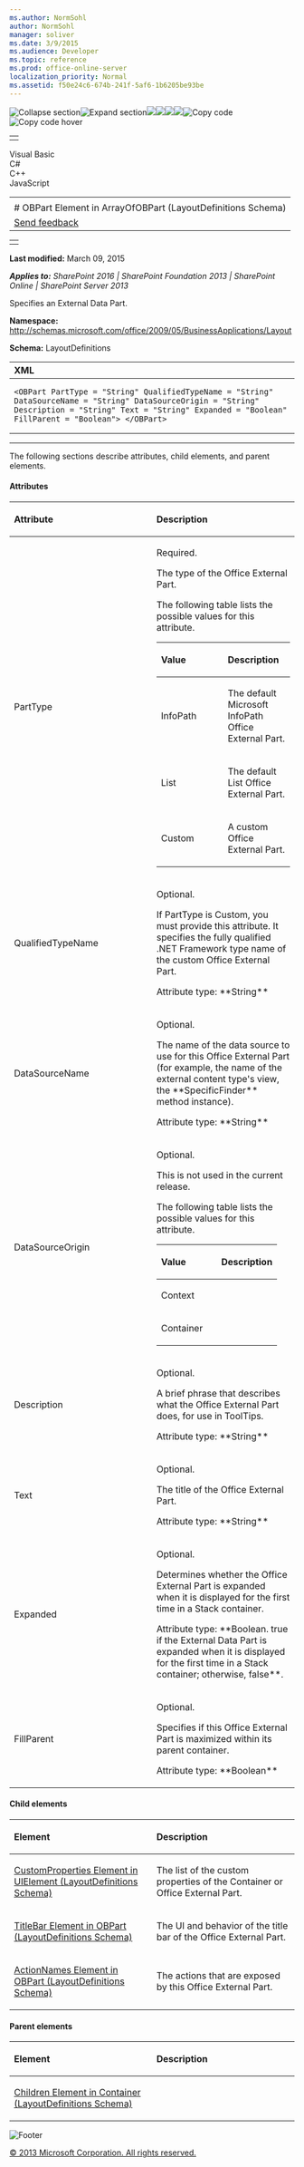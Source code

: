 ```yaml
---
ms.author: NormSohl
author: NormSohl
manager: soliver
ms.date: 3/9/2015
ms.audience: Developer
ms.topic: reference
ms.prod: office-online-server
localization_priority: Normal
ms.assetid: f50e24c6-674b-241f-5af6-1b6205be93be
---
```


![Collapse
section](../icons/collapse_all.gif "Collapse section")![Expand
section](../icons/expand_all.gif "Expand section")![](../icons/collapse_all.gif)![](../icons/expand_all.gif)![](../icons/dropdown.gif)![](../icons/dropdownHover.gif)![Copy
code](../icons/copycode.gif "Copy code")![Copy code
hover](../icons/copycodeHighlight.gif "Copy code hover")
<table>
<tbody>
<tr class="odd">
<td align="left"></td>
</tr>
</tbody>
</table>

Visual Basic  
C\#  
C++  
JavaScript  

<table>
<tbody>
<tr class="odd">
<td align="left"><span id="runningHeaderText"></span></td>
</tr>
<tr class="even">
<td align="left"># OBPart Element in ArrayOfOBPart (LayoutDefinitions Schema)</td>
</tr>
<tr class="odd">
<td align="left"><span id="headfeedbackarea" class="feedbackhead"><a href="javascript:SubmitFeedback(&#39;docthis@Microsoft.com&#39;,&#39;&#39;,&#39;&#39;,&#39;&#39;,&#39;1.0.18082.1225&#39;,&#39;%0\dThank%20you%20for%20your%20feedback.%20The%20developer%20writing%20teams%20use%20your%20feedback%20to%20improve%20documentation.%20While%20we%20are%20reviewing%20your%20feedback,%20we%20may%20send%20you%20e-mail%20to%20ask%20for%20clarification%20or%20feedback%20on%20a%20solution.%20We%20do%20not%20use%20your%20e-mail%20address%20for%20any%20other%20purpose%20and%20we%20delete%20it%20after%20we%20finish%20our%20review.%0\AFor%20further%20information%20about%20the%20privacy%20policies%20of%20Microsoft,%20please%20see%20http://privacy.microsoft.com/en-us/default.aspx.%0\A%0\d&#39;,&#39;Customer%20feedback&#39;);">Send feedback</a></span></td>
</tr>
</tbody>
</table>

<table>
<colgroup>
<col width="100%" />
</colgroup>
<tbody>
<tr class="odd">
<td align="left"></td>
</tr>
</tbody>
</table>

**Last modified:** March 09, 2015

***Applies to:** SharePoint 2016 | SharePoint Foundation 2013 |
SharePoint Online | SharePoint Server 2013*

Specifies an External Data Part.

**Namespace:**
http://schemas.microsoft.com/office/2009/05/BusinessApplications/Layout

**Schema:** LayoutDefinitions

<span codelanguage="xmlLang"></span>
<table>
<colgroup>
<col width="100%" />
</colgroup>
<thead>
<tr class="header">
<th align="left">XML</th>
</tr>
</thead>
<tbody>
<tr class="odd">
<td align="left"><pre><code>&lt;OBPart PartType = &quot;String&quot; QualifiedTypeName = &quot;String&quot; DataSourceName = &quot;String&quot; DataSourceOrigin = &quot;String&quot; Description = &quot;String&quot; Text = &quot;String&quot; Expanded = &quot;Boolean&quot; FillParent = &quot;Boolean&quot;&gt; &lt;/OBPart&gt;</code></pre></td>
</tr>
</tbody>
</table>


--------------------------------------------------------------------------------------------------------------------------------------------------------------------------------------------------------------------------------------

The following sections describe attributes, child elements, and parent
elements.

#### Attributes

<table>
<colgroup>
<col width="50%" />
<col width="50%" />
</colgroup>
<thead>
<tr class="header">
<th align="left"><p>Attribute</p></th>
<th align="left"><p>Description</p></th>
</tr>
</thead>
<tbody>
<tr class="odd">
<td align="left"><p>PartType</p></td>
<td align="left"><p>Required.</p>
<p>The type of the Office External Part.</p>
<p>The following table lists the possible values for this attribute.</p>
<div class="tableSection">
<table>
<colgroup>
<col width="50%" />
<col width="50%" />
</colgroup>
<thead>
<tr class="header">
<th align="left"><p>Value</p></th>
<th align="left"><p>Description</p></th>
</tr>
</thead>
<tbody>
<tr class="odd">
<td align="left"><p>InfoPath</p></td>
<td align="left"><p>The default Microsoft InfoPath Office External Part.</p></td>
</tr>
<tr class="even">
<td align="left"><p>List</p></td>
<td align="left"><p>The default List Office External Part.</p></td>
</tr>
<tr class="odd">
<td align="left"><p>Custom</p></td>
<td align="left"><p>A custom Office External Part.</p></td>
</tr>
</tbody>
</table>
</div></td>
</tr>
<tr class="even">
<td align="left"><p>QualifiedTypeName</p></td>
<td align="left"><p>Optional.</p>
<p>If PartType is Custom, you must provide this attribute. It specifies the fully qualified .NET Framework type name of the custom Office External Part.</p>
<p>Attribute type: **String**</p></td>
</tr>
<tr class="odd">
<td align="left"><p>DataSourceName</p></td>
<td align="left"><p>Optional.</p>
<p>The name of the data source to use for this Office External Part (for example, the name of the external content type's view, the **SpecificFinder** method instance).</p>
<p>Attribute type: **String**</p></td>
</tr>
<tr class="even">
<td align="left"><p>DataSourceOrigin</p></td>
<td align="left"><p>Optional.</p>
<p>This is not used in the current release.</p>
<p>The following table lists the possible values for this attribute.</p>
<div class="tableSection">
<table>
<colgroup>
<col width="50%" />
<col width="50%" />
</colgroup>
<thead>
<tr class="header">
<th align="left"><p>Value</p></th>
<th align="left"><p>Description</p></th>
</tr>
</thead>
<tbody>
<tr class="odd">
<td align="left"><p>Context</p></td>
<td align="left"></td>
</tr>
<tr class="even">
<td align="left"><p>Container</p></td>
<td align="left"></td>
</tr>
</tbody>
</table>
</div></td>
</tr>
<tr class="odd">
<td align="left"><p>Description</p></td>
<td align="left"><p>Optional.</p>
<p>A brief phrase that describes what the Office External Part does, for use in ToolTips.</p>
<p>Attribute type: **String**</p></td>
</tr>
<tr class="even">
<td align="left"><p>Text</p></td>
<td align="left"><p>Optional.</p>
<p>The title of the Office External Part.</p>
<p>Attribute type: **String**</p></td>
</tr>
<tr class="odd">
<td align="left"><p>Expanded</p></td>
<td align="left"><p>Optional.</p>
<p>Determines whether the Office External Part is expanded when it is displayed for the first time in a Stack container.</p>
<p>Attribute type: **Boolean</span>. <span class="keyword">true</span> if the External Data Part is expanded when it is displayed for the first time in a Stack container; otherwise, <span class="keyword">false**.</p></td>
</tr>
<tr class="even">
<td align="left"><p>FillParent</p></td>
<td align="left"><p>Optional.</p>
<p>Specifies if this Office External Part is maximized within its parent container.</p>
<p>Attribute type: **Boolean**</p></td>
</tr>
</tbody>
</table>

#### Child elements

<table>
<colgroup>
<col width="50%" />
<col width="50%" />
</colgroup>
<thead>
<tr class="header">
<th align="left"><p>Element</p></th>
<th align="left"><p>Description</p></th>
</tr>
</thead>
<tbody>
<tr class="odd">
<td align="left"><p><span sdata="link"><a href="customproperties-element-in-uielement-layoutdefinitions-schema.htm">CustomProperties Element in UIElement (LayoutDefinitions Schema)</a></span></p></td>
<td align="left"><p>The list of the custom properties of the Container or Office External Part.</p></td>
</tr>
<tr class="even">
<td align="left"><p><span sdata="link"><a href="titlebar-element-in-obpart-layoutdefinitions-schema.htm">TitleBar Element in OBPart (LayoutDefinitions Schema)</a></span></p></td>
<td align="left"><p>The UI and behavior of the title bar of the Office External Part.</p></td>
</tr>
<tr class="odd">
<td align="left"><p><span sdata="link"><a href="actionnames-element-in-obpart-layoutdefinitions-schema.htm">ActionNames Element in OBPart (LayoutDefinitions Schema)</a></span></p></td>
<td align="left"><p>The actions that are exposed by this Office External Part.</p></td>
</tr>
</tbody>
</table>

#### Parent elements

<table>
<colgroup>
<col width="50%" />
<col width="50%" />
</colgroup>
<thead>
<tr class="header">
<th align="left"><p>Element</p></th>
<th align="left"><p>Description</p></th>
</tr>
</thead>
<tbody>
<tr class="odd">
<td align="left"><p><span sdata="link"><a href="children-element-in-container-layoutdefinitions-schema.htm">Children Element in Container (LayoutDefinitions Schema)</a></span></p></td>
<td align="left"></td>
</tr>
</tbody>
</table>

![Footer](../icons/footer.gif "Footer")

[© 2013 Microsoft Corporation. All rights
reserved.](office-2013-documentation-copyright-notice.htm)



